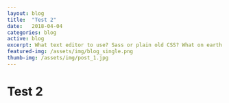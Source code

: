 ```yaml
---
layout: blog
title:  "Test 2"
date:   2018-04-04 
categories: blog
active: blog
excerpt: What text editor to use? Sass or plain old CSS? What on earth is Compass? Command    line? I'm not touching that. Sound like you? Welcome, I was once like you and this is the guide I wish someone had given me.
featured-img: /assets/img/blog_single.png
thumb-img: /assets/img/post_1.jpg
---
```


 <div class="blog_single">
     <div class="blog_single">
        <h1>Test 2</h1>
    </div>
</div>
 

<!-- {% highlight ruby %}
def print_hi(name)
  puts "Hi, #{name}"
end
print_hi('Tom')
#=> prints 'Hi, Tom' to STDOUT.
{% endhighlight %}

Check out the [Jekyll docs][jekyll-docs] for more info on how to get the most out of Jekyll. File all bugs/feature requests at [Jekyll’s GitHub repo][jekyll-gh]. If you have questions, you can ask them on [Jekyll Talk][jekyll-talk].

[jekyll-docs]: https://jekyllrb.com/docs/home
[jekyll-gh]:   https://github.com/jekyll/jekyll
[jekyll-talk]: https://talk.jekyllrb.com/ -->
